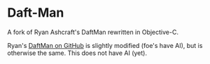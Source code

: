 Daft-Man
========
A fork of Ryan Ashcraft's DaftMan rewritten in Objective-C.

Ryan's [DaftMan on GitHub](http://github.com/ryanashcraft/DaftMan) is slightly modified (foe's have AI), but is otherwise the same. This does not have AI (yet).

